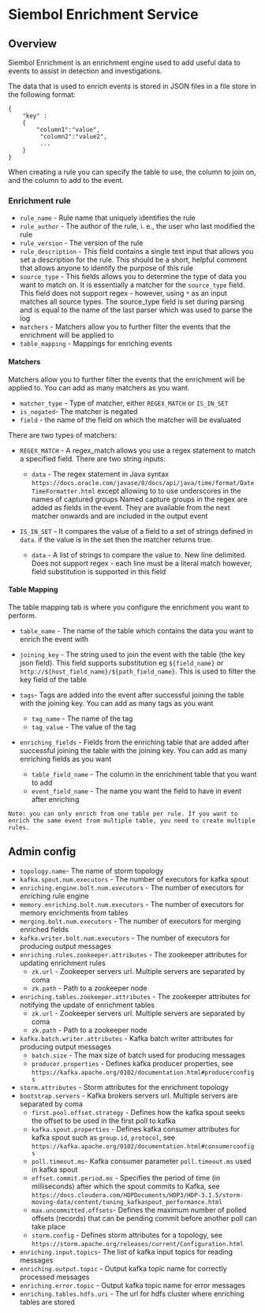 # Siembol Enrichment Service
## Overview
Siembol Enrichment is an enrichment engine used to add useful data to events to assist in detection and investigations.  

The data that is used to enrich events is stored in JSON files in a file store in the following format: 
```
{ 
    "key" :
    {
        "column1":"value",
         "column2":"value2",
         ...
    }
}
 ``` 

 When creating a  rule you can specify the table to use, the column to join on, and the column to add to the event.

### Enrichment rule 
- `rule_name` - Rule name that uniquely identifies the rule
- `rule_author` - The author of the rule, i. e., the user who last modified the rule
- `rule_version` - The version of the rule
- `rule_description` - This field contains a single text input that allows you set a description for the rule. This should be a short, helpful comment that allows anyone to identify the purpose of this rule
- `source_type` -  This fields allows you to determine the type of data you want to match on. It is essentially a matcher for the `source_type` field. This field does not support regex - however, using `*` as an input matches all source types. The source_type field is set during parsing and is equal to the name of the last parser which was used to parse the log
- `matchers` - Matchers allow you to further filter the events that the enrichment will be applied to
- `table_mapping` - Mappings for enriching events

#### Matchers
Matchers allow you to further filter the events that the enrichment will be applied to. You can add as many matchers as you want.
- `matcher_type` - Type of matcher, either `REGEX_MATCH` or `IS_IN_SET`
- `is_negated`- The matcher is negated
- `field` - the name of the field on which the matcher will be evaluated

There are two types of matchers:
- `REGEX_MATCH` - A regex_match allows you use a regex statement to match a specified field. There are two string inputs:
    - `data` - The regex statement in Java syntax `https://docs.oracle.com/javase/8/docs/api/java/time/format/DateTimeFormatter.html` except allowing to to use underscores in the names of captured groups Named capture groups in the regex are added as fields in the event. They are available from the next matcher onwards and are included in the output event

- `IS_IN_SET` - It compares the value of a field to a set of strings defined in `data`. if the value is in the set then the matcher returns true. 
    - `data` - A list of strings to compare the value to. New line delimited. Does not support regex - each line must be a literal match however, field substitution is supported in this field
    
#### Table Mapping
The table mapping tab is where you configure the enrichment you want to perform.

- `table_name` - The name of the table which contains the data you want to enrich the event with
- `joining_key` - The string used to join the event with the table (the key json field). This field supports substitution eg `${field_name}` or `http://${host_field_name}/${path_field_name}`. This is used to filter the key field of the table 
- `tags`- Tags are added into the event after successful joining the table with the joining key. You can add as many tags as you want
    - `tag_name` - The name of the tag
    - `tag_value` - The value of the tag

- `enriching_fields` -  Fields from the enriching table that are added after successful joining the table with the joining key. You can add as many enriching fields as you want
    - `table_field_name` - The column in the enrichment table that you want to add
    - `event_field_name` - The name you want the field to have in event after enriching
```
Note: you can only enrich from one table per rule. If you want to enrich the same event from multiple table, you need to create multiple rules.
```
## Admin config
- `topology.name`- The name of storm topology
- `kafka.spout.num.executors` - The number of executors for kafka spout
- `enriching.engine.bolt.num.executors` - The number of executors for enriching rule engine
- `memory.enriching.bolt.num.executors` - The number of executors for memory enrichments from tables
- `merging.bolt.num.executors` - The number of executors for merging enriched fields
- `kafka.writer.bolt.num.executors` - The number of executors for producing output messages
- `enriching.rules.zookeeper.attributes` - The zookeeper attributes for updating enrichment rules
    - `zk.url` - Zookeeper servers url. Multiple servers are separated by coma
    - `zk.path` - Path to a zookeeper node
- `enriching.tables.zookeeper.attributes` - The zookeeper attributes for notifying the update of enrichment tables
    - `zk.url` - Zookeeper servers url. Multiple servers are separated by coma
    - `zk.path` - Path to a zookeeper node
- `kafka.batch.writer.attributes` - Kafka batch writer attributes for producing output messages
     - `batch.size` - The max size of batch used for producing messages
    - `producer.properties` - Defines kafka producer properties, see `https://kafka.apache.org/0102/documentation.html#producerconfigs`
- `storm.attributes` - Storm attributes for the enrichment topology
- `bootstrap.servers` - Kafka brokers servers url. Multiple servers are separated by coma
    - `first.pool.offset.strategy` - Defines how the kafka spout seeks the offset to be used in the first poll to kafka
    - `kafka.spout.properties` - Defines kafka consumer attributes for kafka spout such as `group.id`, `protocol`, see `https://kafka.apache.org/0102/documentation.html#consumerconfigs`
    - `poll.timeout.ms`- Kafka consumer parameter `poll.timeout.ms` used in kafka spout
    - `offset.commit.period.ms` - Specifies the period of time (in milliseconds) after which the spout commits to Kafka, see `https://docs.cloudera.com/HDPDocuments/HDP3/HDP-3.1.5/storm-moving-data/content/tuning_kafkaspout_performance.html`
    - `max.uncommitted.offsets`- Defines the maximum number of polled offsets (records) that can be pending commit before another poll can take place
    - `storm.config` - Defines storm attributes for a topology, see `https://storm.apache.org/releases/current/Configuration.html`
- `enriching.input.topics`- The list of kafka input topics for reading messages
- `enriching.output.topic` - Output kafka topic name for correctly processed messages
- `enriching.error.topic` - Output kafka topic name for error messages
- `enriching.tables.hdfs.uri` - The url for hdfs cluster where enriching tables are stored
